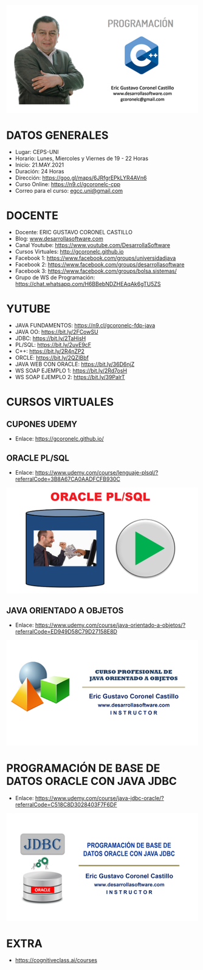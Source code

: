 ![FUNDAMENTOS DE PROGRAMACIÓN CON C++](https://raw.githubusercontent.com/gcoronelc/CEPSUNI-CPP-55797/main/img/portada.png)

# DATOS GENERALES

- Lugar: CEPS-UNI
- Horario: Lunes, Miercoles y Viernes de 19 - 22 Horas
- Inicio: 21.MAY.2021
- Duración: 24 Horas
- Dirección: https://goo.gl/maps/6JRfgrEPkLYR4AVn6
- Curso Online: https://n9.cl/gcoronelc-cpp
- Correo para el curso: egcc.uni@gmail.com

# DOCENTE

- Docente: ERIC GUSTAVO CORONEL CASTILLO
- Blog: www.desarrollasoftware.com
- Canal Youtube: https://www.youtube.com/DesarrollaSoftware
- Cursos Virtuales: http://gcoronelc.github.io
- Facebook 1: https://www.facebook.com/groups/universidadjava
- Facebook 2: https://www.facebook.com/groups/desarrollasoftware
- Facebook 3: https://www.facebook.com/groups/bolsa.sistemas/
- Grupo de WS de Programación: https://chat.whatsapp.com/H6BBebNDZHEAqAk6gTU5ZS


# YUTUBE

- JAVA FUNDAMENTOS: https://n9.cl/gcoronelc-fdp-java
- JAVA OO: https://bit.ly/2FCowSU
- JDBC: https://bit.ly/2TaHisH
- PL/SQL: https://bit.ly/2uvE9cF
- C++: https://bit.ly/2R4nZP2
- ORCLE: https://bit.ly/2QZIBbf
- JAVA WEB CON ORACLE: https://bit.ly/36D6njZ
- WS SOAP EJEMPLO 1: https://bit.ly/2Rd7osH
- WS SOAP EJEMPLO 2: https://bit.ly/39PalrT



# CURSOS VIRTUALES

## CUPONES UDEMY

- Enlace: https://gcoronelc.github.io/

## ORACLE PL/SQL

- Enlace: https://www.udemy.com/course/lenguaje-plsql/?referralCode=3B8A67CA0AADFCFB930C

[![ORACLE PL/SQL](https://raw.githubusercontent.com/gcoronelc/UDEMY/master/cursos/plsql.png)](https://youtu.be/qf5IF2dJtQc "ORACLE PL/SQL")

## JAVA ORIENTADO A OBJETOS

- Enlace: https://www.udemy.com/course/java-orientado-a-objetos/?referralCode=ED949D58C79D27158E8D

[![JAVA ORIENTADO A OBJETOS](https://raw.githubusercontent.com/gcoronelc/UDEMY/master/cursos/joo.png)](http://www.youtube.com/watch?v=EKlwF12-l9Y "JAVA ORIENTADO A OBJETOS")

# PROGRAMACIÓN DE BASE DE DATOS ORACLE CON JAVA JDBC

- Enlace: https://www.udemy.com/course/java-jdbc-oracle/?referralCode=C518C8D3028403F7F6DF

[![JAVA JDBC CON BASE DE DATOS ORACLE](https://raw.githubusercontent.com/gcoronelc/UDEMY/master/cursos/jdbc.png)](http://www.youtube.com/watch?v=MR53Xgeg28Y "JAVA JDBC CON BASE DE DATOS ORACLE")



# EXTRA

- https://cognitiveclass.ai/courses





